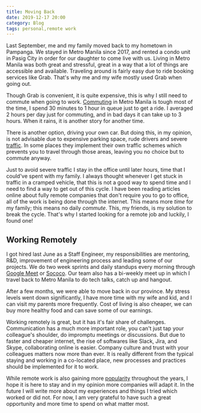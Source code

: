 ```yaml
---
title: Moving Back
date: 2019-12-17 20:00
category: Blog
tags: personal,remote work
---
```


Last September, me and my family moved back to my hometown in Pampanga.
We stayed in Metro Manila since 2017, and rented a condo unit in Pasig City
in order for our daughter to come live with us. Living in Metro Manila was both 
great and stressful, great in a way that a lot of things are accessible and
available. Traveling around is fairly easy due to ride booking services like
Grab. That's why me and my wife mostly used Grab when going out.

Though Grab is convenient, it is quite expensive, this is why I still
need to commute when going to work. [Commuting][commuting] in Metro Manila is
tough most of the time, I spend 30 minutes to 1 hour in queue just to get a
ride. I averaged 2 hours per day just for commuting, and in bad days it can take
up to 3 hours. When it rains, it is another story for another time.

There is another option, driving your own car. But doing this, in my opinion,
is not advisable due to expensive parking space, rude drivers and severe
[traffic][traffic]. In some places they implement their own traffic schemes which
prevents you to travel through those areas, leaving you no choice but to commute
anyway.

Just to avoid severe traffic I stay in the office until later hours, time that
I could've spent with my family. I always thought whenever I get stuck in
traffic in a cramped vehicle, that this is not a good way to spend time and
I need to find a way to get out of this cycle. I have been reading articles online
about fully remote companies that don't require you to go to office, all of the work
is being done through the internet. This means more *time* for my family;
this means no daily *commute*. This, my friends, is my solution to break the cycle.
That's why I started looking for a remote job and luckily, I found one!

## Working Remotely

I got hired last June as a Staff Engineer, my responsibilities are mentoring,
R&D, improvement of engineering process and leading some of our projects.
We do two week sprints and daily standups every morning through [Google
Meet][google meet] or [Sococo][sococo]. Our team also has a bi-weekly meet up
in which I travel back to Metro Manila to do tech talks, catch up and hangout.

After a few months, we were able to move back in our province. My stress levels
went down significantly, I have more time with my wife and kid, and I can visit
my parents more frequently. Cost of living is also cheaper, we can buy more
healthy food and can save some of our earnings.

Working remotely is great, but it has it's fair share of challenges. Communication
has a much more important role, you can't just tap your colleague's shoulder,
do impromptu meetings or discussions. But due to faster and cheaper internet, the
rise of softwares like Slack, Jira, and Skype, collaborating online is easier.
Company culture and trust with your colleagues matters now more than ever. It is really
different from the typical staying and working in a co-located place, new processes
and practices should be implemented for it to work.

While remote work is also gaining more [popularity][popularity] throughout the years,
I hope it is here to stay and in my opinion more companies will adapt it. In the
future I will write more about my experiences and things I tried which worked or did not.
For now, I am very grateful to have such a great opportunity and more time to spend
on what matter most.


[traffic]: https://www.philstar.com/headlines/2019/10/28/1964084/metro-manila-worst-drive-in-according-waze-ranking
[commuting]: https://www.bbc.com/news/world-asia-49983397
[popularity]: https://trends.google.com/trends/explore?cat=60&date=2010-01-01%202019-12-01&q=remote
[google meet]: https://meet.google.com
[sococo]: https://www.sococo.com/
